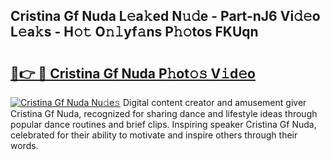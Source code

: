 ## Cristina Gf Nuda L𝚎a𝚔ed N𝚞𝚍e - Part-nJ6 Vi𝚍𝚎o L𝚎a𝚔s - H𝚘𝚝 O𝚗𝚕yf𝚊ns P𝚑𝚘tos FKUqn

# <h2><a href="http://kf1j5q.oniu.top/?m=Cristina+Gf+Nuda">🔗👉 🔴 Cristina Gf Nuda P𝚑ot𝚘𝚜 V𝚒d𝚎o</a></h2>

[![Cristina Gf Nuda Nu𝚍e𝚜](https://i.imgur.com/0qMVB7G.gif)](http://kf1j5q.oniu.top/?m=Cristina+Gf+Nuda)
Digital content creator and amusement giver Cristina Gf Nuda, recognized for sharing dance and lifestyle ideas through popular dance routines and brief clips. Inspiring speaker Cristina Gf Nuda, celebrated for their ability to motivate and inspire others through their words.  
